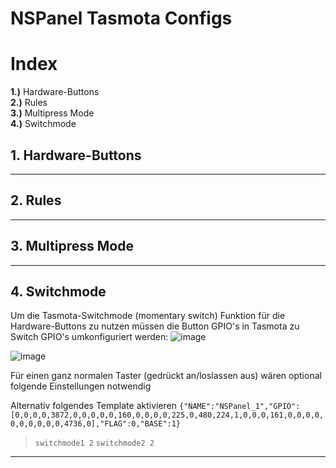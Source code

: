 # NSPanel Tasmota Configs

# Index
**1.)** Hardware-Buttons  
**2.)** Rules  
**3.)** Multipress Mode  
**4.)** Switchmode


## 1. Hardware-Buttons

***

## 2. Rules

***

## 3. Multipress Mode

***

## 4. Switchmode

Um die Tasmota-Switchmode (momentary switch) Funktion für die Hardware-Buttons zu nutzen müssen die Button GPIO's in Tasmota zu Switch GPIO's umkonfiguriert werden:
![image](https://user-images.githubusercontent.com/102996011/189382319-3830b438-2e4c-40c8-930e-46177d48b146.png)

![image](https://user-images.githubusercontent.com/102996011/189382449-5d870f37-10b8-4f59-8ea1-8a38aa8d3a0b.png)

Für einen ganz normalen Taster (gedrückt an/loslassen aus) wären optional folgende Einstellungen notwendig

Alternativ folgendes Template aktivieren
`{"NAME":"NSPanel_1","GPIO":[0,0,0,0,3872,0,0,0,0,0,160,0,0,0,0,225,0,480,224,1,0,0,0,161,0,0,0,0,0,0,0,0,0,0,4736,0],"FLAG":0,"BASE":1}`

> `switchmode1 2`
> `switchmode2 2`

***

